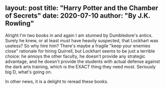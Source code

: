 layout: post
title: "Harry Potter and the Chamber of Secrets"
date: 2020-07-10
author: "By J.K. Rowling"
---

Alright I'm two books in and again I am stunned by Dumbledore's antics. Surely he knew, or at least must have heavily suspected, that Lockhart was useless? So why hire him? There's maybe a fragile "keep your enemies close" rationale for hiring Quirrell, but Lockhart seems to be just a terrible choice: he annoys the other faculty, he doesn't provide any strategic advantage, and he doesn't provide the students with actual defense against the dark arts training, which is the EXACT thing they need most. Seriously big D, what's going on.

In other news, it is a delight to reread these books.